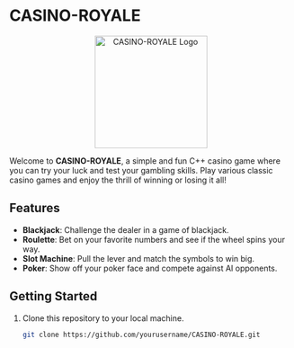 # CASINO-ROYALE

<p align="center">
  <img src="casino_royale_logo.png" alt="CASINO-ROYALE Logo" width="200">
</p>

Welcome to **CASINO-ROYALE**, a simple and fun C++ casino game where you can try your luck and test your gambling skills. Play various classic casino games and enjoy the thrill of winning or losing it all!

## Features

- **Blackjack**: Challenge the dealer in a game of blackjack.
- **Roulette**: Bet on your favorite numbers and see if the wheel spins your way.
- **Slot Machine**: Pull the lever and match the symbols to win big.
- **Poker**: Show off your poker face and compete against AI opponents.

## Getting Started

1. Clone this repository to your local machine.
   
   ```bash
   git clone https://github.com/yourusername/CASINO-ROYALE.git
